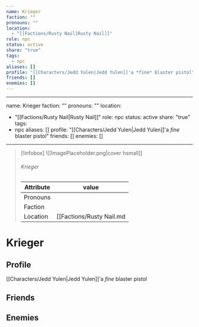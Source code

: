 ```yaml
---
name: Krieger
faction: ""
pronouns: ""
location:
  - "[[Factions/Rusty Nail|Rusty Nail]]"
role: npc
status: active
share: "true"
tags:
  - npc
aliases: []
profile: "[[Characters/Jedd Yulen|Jedd Yulen]]'a *fine* blaster pistol"
friends: []
enemies: []
---
```

---
name: Krieger
faction: ""
pronouns: ""
location: 
  - "[[Factions/Rusty Nail|Rusty Nail]]"
role: npc
status: active
share: "true"
tags:
  - npc
aliases: []
profile: "[[Characters/Jedd Yulen|Jedd Yulen]]'a *fine* blaster pistol"
friends: []
enemies: []
---


> [!infobox]
> ![[ImagePlaceholder.png|cover hsmall]]
> ###### Krieger
> Attribute |  value |
> ---|---|
> Pronouns | 
> Faction | 
> Location | [[Factions/Rusty Nail.md|Rusty Nail]] |


# Krieger
## Profile
[[Characters/Jedd Yulen|Jedd Yulen]]'a *fine* blaster pistol

## Friends


## Enemies


